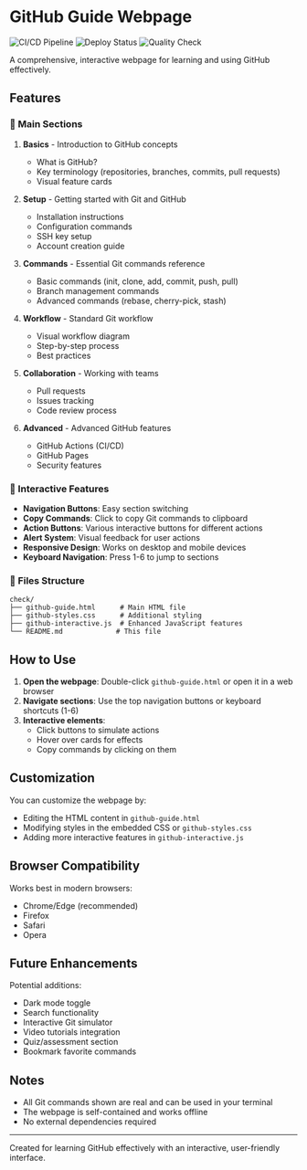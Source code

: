 # GitHub Guide Webpage

![CI/CD Pipeline](https://github.com/YOUR_USERNAME/github-guide-webpage/actions/workflows/simple-cicd.yml/badge.svg)
![Deploy Status](https://github.com/YOUR_USERNAME/github-guide-webpage/actions/workflows/deploy.yml/badge.svg)
![Quality Check](https://github.com/YOUR_USERNAME/github-guide-webpage/actions/workflows/quality-check.yml/badge.svg)

A comprehensive, interactive webpage for learning and using GitHub effectively.

## Features

### 🎯 Main Sections

1. **Basics** - Introduction to GitHub concepts
   - What is GitHub?
   - Key terminology (repositories, branches, commits, pull requests)
   - Visual feature cards

2. **Setup** - Getting started with Git and GitHub
   - Installation instructions
   - Configuration commands
   - SSH key setup
   - Account creation guide

3. **Commands** - Essential Git commands reference
   - Basic commands (init, clone, add, commit, push, pull)
   - Branch management commands
   - Advanced commands (rebase, cherry-pick, stash)

4. **Workflow** - Standard Git workflow
   - Visual workflow diagram
   - Step-by-step process
   - Best practices

5. **Collaboration** - Working with teams
   - Pull requests
   - Issues tracking
   - Code review process

6. **Advanced** - Advanced GitHub features
   - GitHub Actions (CI/CD)
   - GitHub Pages
   - Security features

### 🚀 Interactive Features

- **Navigation Buttons**: Easy section switching
- **Copy Commands**: Click to copy Git commands to clipboard
- **Action Buttons**: Various interactive buttons for different actions
- **Alert System**: Visual feedback for user actions
- **Responsive Design**: Works on desktop and mobile devices
- **Keyboard Navigation**: Press 1-6 to jump to sections

### 📁 Files Structure

```
check/
├── github-guide.html      # Main HTML file
├── github-styles.css      # Additional styling
├── github-interactive.js  # Enhanced JavaScript features
└── README.md             # This file
```

## How to Use

1. **Open the webpage**: Double-click `github-guide.html` or open it in a web browser
2. **Navigate sections**: Use the top navigation buttons or keyboard shortcuts (1-6)
3. **Interactive elements**:
   - Click buttons to simulate actions
   - Hover over cards for effects
   - Copy commands by clicking on them

## Customization

You can customize the webpage by:
- Editing the HTML content in `github-guide.html`
- Modifying styles in the embedded CSS or `github-styles.css`
- Adding more interactive features in `github-interactive.js`

## Browser Compatibility

Works best in modern browsers:
- Chrome/Edge (recommended)
- Firefox
- Safari
- Opera

## Future Enhancements

Potential additions:
- Dark mode toggle
- Search functionality
- Interactive Git simulator
- Video tutorials integration
- Quiz/assessment section
- Bookmark favorite commands

## Notes

- All Git commands shown are real and can be used in your terminal
- The webpage is self-contained and works offline
- No external dependencies required

---

Created for learning GitHub effectively with an interactive, user-friendly interface.